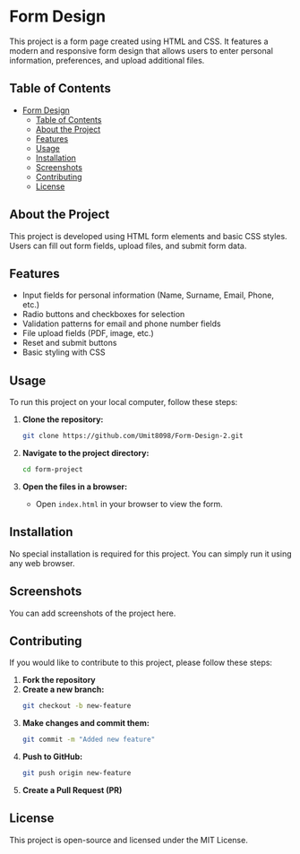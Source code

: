 # Form Design

This project is a form page created using HTML and CSS. It features a modern and responsive form design that allows users to enter personal information, preferences, and upload additional files.

## Table of Contents
- [Form Design](#form-design)
  - [Table of Contents](#table-of-contents)
  - [About the Project](#about-the-project)
  - [Features](#features)
  - [Usage](#usage)
  - [Installation](#installation)
  - [Screenshots](#screenshots)
  - [Contributing](#contributing)
  - [License](#license)

## About the Project
This project is developed using HTML form elements and basic CSS styles. Users can fill out form fields, upload files, and submit form data.

## Features
- Input fields for personal information (Name, Surname, Email, Phone, etc.)
- Radio buttons and checkboxes for selection
- Validation patterns for email and phone number fields
- File upload fields (PDF, image, etc.)
- Reset and submit buttons
- Basic styling with CSS

## Usage
To run this project on your local computer, follow these steps:

1. **Clone the repository:**
   ```sh
   git clone https://github.com/Umit8098/Form-Design-2.git
   ```

2. **Navigate to the project directory:**
   ```sh
   cd form-project
   ```

3. **Open the files in a browser:**
   - Open `index.html` in your browser to view the form.

## Installation
No special installation is required for this project. You can simply run it using any web browser.

## Screenshots
You can add screenshots of the project here.

## Contributing
If you would like to contribute to this project, please follow these steps:

1. **Fork the repository**
2. **Create a new branch:**
   ```sh
   git checkout -b new-feature
   ```
3. **Make changes and commit them:**
   ```sh
   git commit -m "Added new feature"
   ```
4. **Push to GitHub:**
   ```sh
   git push origin new-feature
   ```
5. **Create a Pull Request (PR)**

## License
This project is open-source and licensed under the MIT License.

